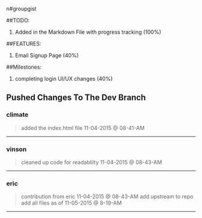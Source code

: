 n#groupgist

##TODO:

1. Added in the Markdown File with progress tracking (100%)

##FEATURES:

1. Email Signup Page (40%) 


##Milestones:
1. completing login UI/UX changes (40%) 


## Pushed Changes To The Dev Branch

### climate 
> added the index.html file
> 11-04-2015 @ 08-41-AM

---

### vinson
> cleaned up code for readablilty
> 11-04-2015 @ 08-43-AM

---

### eric

> contribution from eric
> 11-04-2015 @ 08-43-AM
> add upstream to repo
> add all files as of 11-05-2015 @ 8-19-AM

---

